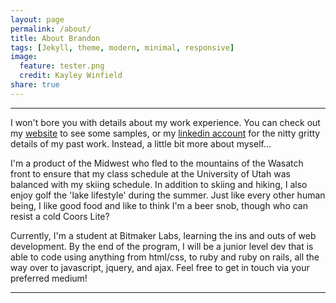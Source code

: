 ```yaml
---
layout: page
permalink: /about/
title: About Brandon
tags: [Jekyll, theme, modern, minimal, responsive]
image:
  feature: tester.png
  credit: Kayley Winfield
share: true
---
```


***

I won't bore you with details about my work experience. You can check out my <a href="http://brandocraft.com/about" id="website-link" >website</a> to see some samples, or my [linkedin account](https://www.linkedin.com/in/brancraft) for the nitty gritty details of my past work. Instead, a little bit more about myself...

I'm a product of the Midwest who fled to the mountains of the Wasatch front to ensure that my class schedule at the University of Utah was balanced with my skiing schedule. In addition to skiing and hiking, I also enjoy golf the 'lake lifestyle' during the summer. Just like every other human being, I like good food and like to think I'm a beer snob, though who can resist a cold Coors Lite?

Currently, I'm a student at Bitmaker Labs, learning the ins and outs of web development. By the end of the program, I will be a junior level dev that is able to code using anything from html/css, to ruby and ruby on rails, all the way over to javascript, jquery, and ajax. Feel free to get in touch via your preferred medium!

***